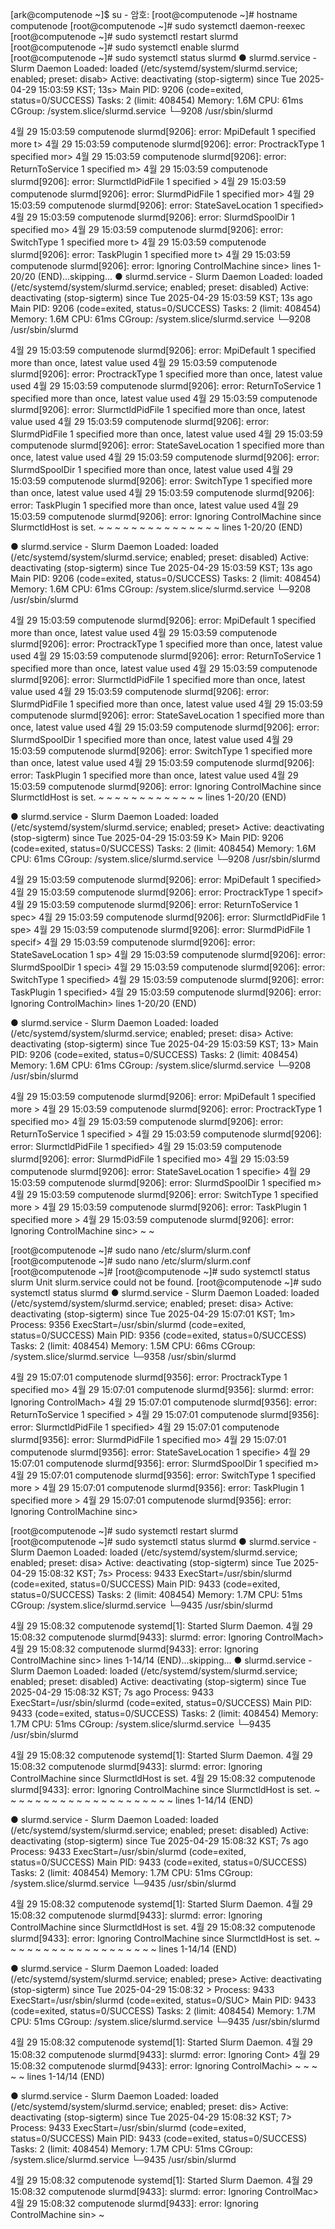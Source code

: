 [ark@computenode ~]$ su -
암호:
[root@computenode ~]# hostname
computenode
[root@computenode ~]# sudo systemctl daemon-reexec
[root@computenode ~]# sudo systemctl restart slurmd
[root@computenode ~]# sudo systemctl enable slurmd
[root@computenode ~]# sudo systemctl status slurmd
● slurmd.service - Slurm Daemon
     Loaded: loaded (/etc/systemd/system/slurmd.service; enabled; preset: disab>
     Active: deactivating (stop-sigterm) since Tue 2025-04-29 15:03:59 KST; 13s>
   Main PID: 9206 (code=exited, status=0/SUCCESS)
      Tasks: 2 (limit: 408454)
     Memory: 1.6M
        CPU: 61ms
     CGroup: /system.slice/slurmd.service
             └─9208 /usr/sbin/slurmd

 4월 29 15:03:59 computenode slurmd[9206]: error: MpiDefault 1 specified more t>
 4월 29 15:03:59 computenode slurmd[9206]: error: ProctrackType 1 specified mor>
 4월 29 15:03:59 computenode slurmd[9206]: error: ReturnToService 1 specified m>
 4월 29 15:03:59 computenode slurmd[9206]: error: SlurmctldPidFile 1 specified >
 4월 29 15:03:59 computenode slurmd[9206]: error: SlurmdPidFile 1 specified mor>
 4월 29 15:03:59 computenode slurmd[9206]: error: StateSaveLocation 1 specified>
 4월 29 15:03:59 computenode slurmd[9206]: error: SlurmdSpoolDir 1 specified mo>
 4월 29 15:03:59 computenode slurmd[9206]: error: SwitchType 1 specified more t>
 4월 29 15:03:59 computenode slurmd[9206]: error: TaskPlugin 1 specified more t>
 4월 29 15:03:59 computenode slurmd[9206]: error: Ignoring ControlMachine since>
lines 1-20/20 (END)...skipping...
● slurmd.service - Slurm Daemon
     Loaded: loaded (/etc/systemd/system/slurmd.service; enabled; preset: disabled)
     Active: deactivating (stop-sigterm) since Tue 2025-04-29 15:03:59 KST; 13s ago
   Main PID: 9206 (code=exited, status=0/SUCCESS)
      Tasks: 2 (limit: 408454)
     Memory: 1.6M
        CPU: 61ms
     CGroup: /system.slice/slurmd.service
             └─9208 /usr/sbin/slurmd

 4월 29 15:03:59 computenode slurmd[9206]: error: MpiDefault 1 specified more than once, latest value used
 4월 29 15:03:59 computenode slurmd[9206]: error: ProctrackType 1 specified more than once, latest value used
 4월 29 15:03:59 computenode slurmd[9206]: error: ReturnToService 1 specified more than once, latest value used
 4월 29 15:03:59 computenode slurmd[9206]: error: SlurmctldPidFile 1 specified more than once, latest value used
 4월 29 15:03:59 computenode slurmd[9206]: error: SlurmdPidFile 1 specified more than once, latest value used
 4월 29 15:03:59 computenode slurmd[9206]: error: StateSaveLocation 1 specified more than once, latest value used
 4월 29 15:03:59 computenode slurmd[9206]: error: SlurmdSpoolDir 1 specified more than once, latest value used
 4월 29 15:03:59 computenode slurmd[9206]: error: SwitchType 1 specified more than once, latest value used
 4월 29 15:03:59 computenode slurmd[9206]: error: TaskPlugin 1 specified more than once, latest value used
 4월 29 15:03:59 computenode slurmd[9206]: error: Ignoring ControlMachine since SlurmctldHost is set.
~
~
~
~
~
~
~
~
~
~
~
~
~
~
~
lines 1-20/20 (END)


































● slurmd.service - Slurm Daemon
     Loaded: loaded (/etc/systemd/system/slurmd.service; enabled; preset: disabled)
     Active: deactivating (stop-sigterm) since Tue 2025-04-29 15:03:59 KST; 13s ago
   Main PID: 9206 (code=exited, status=0/SUCCESS)
      Tasks: 2 (limit: 408454)
     Memory: 1.6M
        CPU: 61ms
     CGroup: /system.slice/slurmd.service
             └─9208 /usr/sbin/slurmd

 4월 29 15:03:59 computenode slurmd[9206]: error: MpiDefault 1 specified more than once, latest value used
 4월 29 15:03:59 computenode slurmd[9206]: error: ProctrackType 1 specified more than once, latest value used
 4월 29 15:03:59 computenode slurmd[9206]: error: ReturnToService 1 specified more than once, latest value used
 4월 29 15:03:59 computenode slurmd[9206]: error: SlurmctldPidFile 1 specified more than once, latest value used
 4월 29 15:03:59 computenode slurmd[9206]: error: SlurmdPidFile 1 specified more than once, latest value used
 4월 29 15:03:59 computenode slurmd[9206]: error: StateSaveLocation 1 specified more than once, latest value used
 4월 29 15:03:59 computenode slurmd[9206]: error: SlurmdSpoolDir 1 specified more than once, latest value used
 4월 29 15:03:59 computenode slurmd[9206]: error: SwitchType 1 specified more than once, latest value used
 4월 29 15:03:59 computenode slurmd[9206]: error: TaskPlugin 1 specified more than once, latest value used
 4월 29 15:03:59 computenode slurmd[9206]: error: Ignoring ControlMachine since SlurmctldHost is set.
~
~
~
~
~
~
~
~
~
~
~
~
~
lines 1-20/20 (END)























● slurmd.service - Slurm Daemon
     Loaded: loaded (/etc/systemd/system/slurmd.service; enabled; preset>
     Active: deactivating (stop-sigterm) since Tue 2025-04-29 15:03:59 K>
   Main PID: 9206 (code=exited, status=0/SUCCESS)
      Tasks: 2 (limit: 408454)
     Memory: 1.6M
        CPU: 61ms
     CGroup: /system.slice/slurmd.service
             └─9208 /usr/sbin/slurmd

 4월 29 15:03:59 computenode slurmd[9206]: error: MpiDefault 1 specified>
 4월 29 15:03:59 computenode slurmd[9206]: error: ProctrackType 1 specif>
 4월 29 15:03:59 computenode slurmd[9206]: error: ReturnToService 1 spec>
 4월 29 15:03:59 computenode slurmd[9206]: error: SlurmctldPidFile 1 spe>
 4월 29 15:03:59 computenode slurmd[9206]: error: SlurmdPidFile 1 specif>
 4월 29 15:03:59 computenode slurmd[9206]: error: StateSaveLocation 1 sp>
 4월 29 15:03:59 computenode slurmd[9206]: error: SlurmdSpoolDir 1 speci>
 4월 29 15:03:59 computenode slurmd[9206]: error: SwitchType 1 specified>
 4월 29 15:03:59 computenode slurmd[9206]: error: TaskPlugin 1 specified>
 4월 29 15:03:59 computenode slurmd[9206]: error: Ignoring ControlMachin>
lines 1-20/20 (END)

























● slurmd.service - Slurm Daemon
     Loaded: loaded (/etc/systemd/system/slurmd.service; enabled; preset: disa>
     Active: deactivating (stop-sigterm) since Tue 2025-04-29 15:03:59 KST; 13>
   Main PID: 9206 (code=exited, status=0/SUCCESS)
      Tasks: 2 (limit: 408454)
     Memory: 1.6M
        CPU: 61ms
     CGroup: /system.slice/slurmd.service
             └─9208 /usr/sbin/slurmd

 4월 29 15:03:59 computenode slurmd[9206]: error: MpiDefault 1 specified more >
 4월 29 15:03:59 computenode slurmd[9206]: error: ProctrackType 1 specified mo>
 4월 29 15:03:59 computenode slurmd[9206]: error: ReturnToService 1 specified >
 4월 29 15:03:59 computenode slurmd[9206]: error: SlurmctldPidFile 1 specified>
 4월 29 15:03:59 computenode slurmd[9206]: error: SlurmdPidFile 1 specified mo>
 4월 29 15:03:59 computenode slurmd[9206]: error: StateSaveLocation 1 specifie>
 4월 29 15:03:59 computenode slurmd[9206]: error: SlurmdSpoolDir 1 specified m>
 4월 29 15:03:59 computenode slurmd[9206]: error: SwitchType 1 specified more >
 4월 29 15:03:59 computenode slurmd[9206]: error: TaskPlugin 1 specified more >
 4월 29 15:03:59 computenode slurmd[9206]: error: Ignoring ControlMachine sinc>
~
~

[root@computenode ~]# sudo nano /etc/slurm/slurm.conf
[root@computenode ~]# sudo nano /etc/slurm/slurm.conf
[root@computenode ~]# 
[root@computenode ~]# sudo systemctl status slurm
Unit slurm.service could not be found.
[root@computenode ~]# sudo systemctl status slurmd
● slurmd.service - Slurm Daemon
     Loaded: loaded (/etc/systemd/system/slurmd.service; enabled; preset: disa>
     Active: deactivating (stop-sigterm) since Tue 2025-04-29 15:07:01 KST; 1m>
    Process: 9356 ExecStart=/usr/sbin/slurmd (code=exited, status=0/SUCCESS)
   Main PID: 9356 (code=exited, status=0/SUCCESS)
      Tasks: 2 (limit: 408454)
     Memory: 1.5M
        CPU: 66ms
     CGroup: /system.slice/slurmd.service
             └─9358 /usr/sbin/slurmd

 4월 29 15:07:01 computenode slurmd[9356]: error: ProctrackType 1 specified mo>
 4월 29 15:07:01 computenode slurmd[9356]: slurmd: error: Ignoring ControlMach>
 4월 29 15:07:01 computenode slurmd[9356]: error: ReturnToService 1 specified >
 4월 29 15:07:01 computenode slurmd[9356]: error: SlurmctldPidFile 1 specified>
 4월 29 15:07:01 computenode slurmd[9356]: error: SlurmdPidFile 1 specified mo>
 4월 29 15:07:01 computenode slurmd[9356]: error: StateSaveLocation 1 specifie>
 4월 29 15:07:01 computenode slurmd[9356]: error: SlurmdSpoolDir 1 specified m>
 4월 29 15:07:01 computenode slurmd[9356]: error: SwitchType 1 specified more >
 4월 29 15:07:01 computenode slurmd[9356]: error: TaskPlugin 1 specified more >
 4월 29 15:07:01 computenode slurmd[9356]: error: Ignoring ControlMachine sinc>

[root@computenode ~]# sudo systemctl restart slurmd
[root@computenode ~]# sudo systemctl status slurmd
● slurmd.service - Slurm Daemon
     Loaded: loaded (/etc/systemd/system/slurmd.service; enabled; preset: disa>
     Active: deactivating (stop-sigterm) since Tue 2025-04-29 15:08:32 KST; 7s>
    Process: 9433 ExecStart=/usr/sbin/slurmd (code=exited, status=0/SUCCESS)
   Main PID: 9433 (code=exited, status=0/SUCCESS)
      Tasks: 2 (limit: 408454)
     Memory: 1.7M
        CPU: 51ms
     CGroup: /system.slice/slurmd.service
             └─9435 /usr/sbin/slurmd

 4월 29 15:08:32 computenode systemd[1]: Started Slurm Daemon.
 4월 29 15:08:32 computenode slurmd[9433]: slurmd: error: Ignoring ControlMach>
 4월 29 15:08:32 computenode slurmd[9433]: error: Ignoring ControlMachine sinc>
lines 1-14/14 (END)...skipping...
● slurmd.service - Slurm Daemon
     Loaded: loaded (/etc/systemd/system/slurmd.service; enabled; preset: disabled)
     Active: deactivating (stop-sigterm) since Tue 2025-04-29 15:08:32 KST; 7s ago
    Process: 9433 ExecStart=/usr/sbin/slurmd (code=exited, status=0/SUCCESS)
   Main PID: 9433 (code=exited, status=0/SUCCESS)
      Tasks: 2 (limit: 408454)
     Memory: 1.7M
        CPU: 51ms
     CGroup: /system.slice/slurmd.service
             └─9435 /usr/sbin/slurmd

 4월 29 15:08:32 computenode systemd[1]: Started Slurm Daemon.
 4월 29 15:08:32 computenode slurmd[9433]: slurmd: error: Ignoring ControlMachine since SlurmctldHost is set.
 4월 29 15:08:32 computenode slurmd[9433]: error: Ignoring ControlMachine since SlurmctldHost is set.
~
~
~
~
~
~
~
~
~
~
~
~
~
~
~
~
~
~
~
~
~
lines 1-14/14 (END)


































● slurmd.service - Slurm Daemon
     Loaded: loaded (/etc/systemd/system/slurmd.service; enabled; preset: disabled)
     Active: deactivating (stop-sigterm) since Tue 2025-04-29 15:08:32 KST; 7s ago
    Process: 9433 ExecStart=/usr/sbin/slurmd (code=exited, status=0/SUCCESS)
   Main PID: 9433 (code=exited, status=0/SUCCESS)
      Tasks: 2 (limit: 408454)
     Memory: 1.7M
        CPU: 51ms
     CGroup: /system.slice/slurmd.service
             └─9435 /usr/sbin/slurmd

 4월 29 15:08:32 computenode systemd[1]: Started Slurm Daemon.
 4월 29 15:08:32 computenode slurmd[9433]: slurmd: error: Ignoring ControlMachine since SlurmctldHost is set.
 4월 29 15:08:32 computenode slurmd[9433]: error: Ignoring ControlMachine since SlurmctldHost is set.
~
~
~
~
~
~
~
~
~
~
~
~
~
~
~
~
~
~
~
lines 1-14/14 (END)






















● slurmd.service - Slurm Daemon
     Loaded: loaded (/etc/systemd/system/slurmd.service; enabled; prese>
     Active: deactivating (stop-sigterm) since Tue 2025-04-29 15:08:32 >
    Process: 9433 ExecStart=/usr/sbin/slurmd (code=exited, status=0/SUC>
   Main PID: 9433 (code=exited, status=0/SUCCESS)
      Tasks: 2 (limit: 408454)
     Memory: 1.7M
        CPU: 51ms
     CGroup: /system.slice/slurmd.service
             └─9435 /usr/sbin/slurmd

 4월 29 15:08:32 computenode systemd[1]: Started Slurm Daemon.
 4월 29 15:08:32 computenode slurmd[9433]: slurmd: error: Ignoring Cont>
 4월 29 15:08:32 computenode slurmd[9433]: error: Ignoring ControlMachi>
~
~
~
~
~
lines 1-14/14 (END)
























● slurmd.service - Slurm Daemon
     Loaded: loaded (/etc/systemd/system/slurmd.service; enabled; preset: dis>
     Active: deactivating (stop-sigterm) since Tue 2025-04-29 15:08:32 KST; 7>
    Process: 9433 ExecStart=/usr/sbin/slurmd (code=exited, status=0/SUCCESS)
   Main PID: 9433 (code=exited, status=0/SUCCESS)
      Tasks: 2 (limit: 408454)
     Memory: 1.7M
        CPU: 51ms
     CGroup: /system.slice/slurmd.service
             └─9435 /usr/sbin/slurmd

 4월 29 15:08:32 computenode systemd[1]: Started Slurm Daemon.
 4월 29 15:08:32 computenode slurmd[9433]: slurmd: error: Ignoring ControlMac>
 4월 29 15:08:32 computenode slurmd[9433]: error: Ignoring ControlMachine sin>
~
